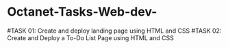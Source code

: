 # Octanet-Tasks-Web-dev-
#TASK 01: Create and deploy landing page using HTML and CSS
#TASK 02: Create and Deploy a To-Do List Page using HTML and CSS
 
